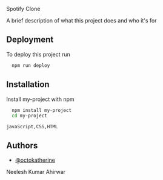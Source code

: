 
Spotify Clone

A brief description of what this project does and who it's for


## Deployment

To deploy this project run

```bash
  npm run deploy
```


## Installation

Install my-project with npm

```bash
  npm install my-project
  cd my-project
```
    javaScript,CSS,HTML
    
## Authors

- [@octokatherine](https://www.github.com/octokatherine)

Neelesh Kumar Ahirwar
